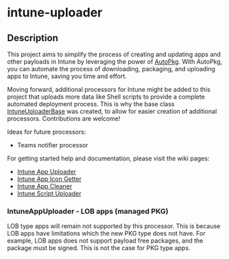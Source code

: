 # intune-uploader

## Description
This project aims to simplify the process of creating and updating apps and other payloads in Intune by leveraging the power of [AutoPkg](https://github.com/autopkg/autopkg). With AutoPkg, you can automate the process of downloading, packaging, and uploading apps to Intune, saving you time and effort.

Moving forward, additional processors for Intune might be added to this project that uploads more data like Shell scripts to provide a complete automated deployment process. This is why the base class [IntuneUploaderBase](IntuneUploader/IntuneUploaderLib/IntuneUploaderBase.py) was created, to allow for easier creation of additional processors. Contributions are welcome!

Ideas for future processors:
- Teams notifier processor

For getting started help and documentation, please visit the wiki pages:
- [Intune App Uploader](https://github.com/almenscorner/intune-uploader/wiki/IntuneAppUploader)
- [Intune App Icon Getter](https://github.com/almenscorner/intune-uploader/wiki/IntuneAppIconGetter)
- [Intune App Cleaner](https://github.com/almenscorner/intune-uploader/wiki/IntuneAppCleaner)
- [Intune Script Uploader](https://github.com/almenscorner/intune-uploader/wiki/IntuneScriptUploader)

### IntuneAppUploader - LOB apps (managed PKG)
LOB type apps will remain not supported by this processor. This is because LOB apps have limitations which the new PKG type does not have. For example, LOB apps does not support payload free packages, and the package must be signed. This is not the case for PKG type apps.